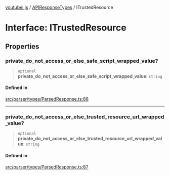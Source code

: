 [youtubei.js](../../../README.md) / [APIResponseTypes](../README.md) / ITrustedResource

# Interface: ITrustedResource

## Properties

### private\_do\_not\_access\_or\_else\_safe\_script\_wrapped\_value?

> `optional` **private\_do\_not\_access\_or\_else\_safe\_script\_wrapped\_value**: `string`

#### Defined in

[src/parser/types/ParsedResponse.ts:88](https://github.com/LuanRT/YouTube.js/blob/e1650e12979e68b9546bc63989f86b651960a10a/src/parser/types/ParsedResponse.ts#L88)

***

### private\_do\_not\_access\_or\_else\_trusted\_resource\_url\_wrapped\_value?

> `optional` **private\_do\_not\_access\_or\_else\_trusted\_resource\_url\_wrapped\_value**: `string`

#### Defined in

[src/parser/types/ParsedResponse.ts:87](https://github.com/LuanRT/YouTube.js/blob/e1650e12979e68b9546bc63989f86b651960a10a/src/parser/types/ParsedResponse.ts#L87)
